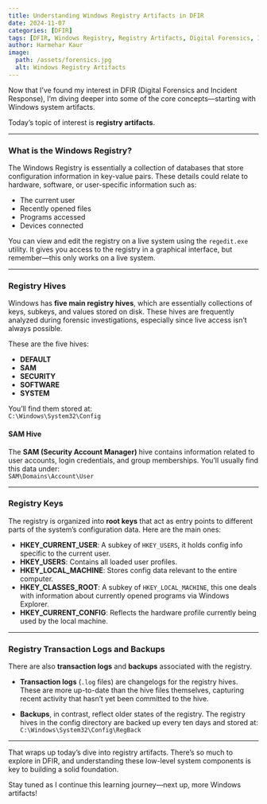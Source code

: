 ```yaml
---
title: Understanding Windows Registry Artifacts in DFIR  
date: 2024-11-07  
categories: [DFIR]  
tags: [DFIR, Windows Registry, Registry Artifacts, Digital Forensics, Incident Response]  
author: Harmehar Kaur  
image:  
  path: /assets/forensics.jpg  
  alt: Windows Registry Artifacts  
---
```


Now that I’ve found my interest in DFIR (Digital Forensics and Incident Response), I’m diving deeper into some of the core concepts—starting with Windows system artifacts.

Today’s topic of interest is **registry artifacts**.

---

### What is the Windows Registry?

The Windows Registry is essentially a collection of databases that store configuration information in key-value pairs. These details could relate to hardware, software, or user-specific information such as:

- The current user
- Recently opened files
- Programs accessed
- Devices connected

You can view and edit the registry on a live system using the `regedit.exe` utility. It gives you access to the registry in a graphical interface, but remember—this only works on a live system.

---

### Registry Hives

Windows has **five main registry hives**, which are essentially collections of keys, subkeys, and values stored on disk. These hives are frequently analyzed during forensic investigations, especially since live access isn’t always possible.

These are the five hives:

- **DEFAULT**  
- **SAM**  
- **SECURITY**  
- **SOFTWARE**  
- **SYSTEM**  

You’ll find them stored at:  
`C:\Windows\System32\Config`

#### SAM Hive

The **SAM (Security Account Manager)** hive contains information related to user accounts, login credentials, and group memberships. You’ll usually find this data under:  
`SAM\Domains\Account\User`

---

### Registry Keys

The registry is organized into **root keys** that act as entry points to different parts of the system’s configuration data. Here are the main ones:

- **HKEY_CURRENT_USER**: A subkey of `HKEY_USERS`, it holds config info specific to the current user.
- **HKEY_USERS**: Contains all loaded user profiles.
- **HKEY_LOCAL_MACHINE**: Stores config data relevant to the entire computer.
- **HKEY_CLASSES_ROOT**: A subkey of `HKEY_LOCAL_MACHINE`, this one deals with information about currently opened programs via Windows Explorer.
- **HKEY_CURRENT_CONFIG**: Reflects the hardware profile currently being used by the local machine.

---

### Registry Transaction Logs and Backups

There are also **transaction logs** and **backups** associated with the registry.

- **Transaction logs** (`.log` files) are changelogs for the registry hives. These are more up-to-date than the hive files themselves, capturing recent activity that hasn’t yet been committed to the hive.
  
- **Backups**, in contrast, reflect older states of the registry. The registry hives in the config directory are backed up every ten days and stored at:  
  `C:\Windows\System32\Config\RegBack`

---

That wraps up today’s dive into registry artifacts. There’s so much to explore in DFIR, and understanding these low-level system components is key to building a solid foundation.

Stay tuned as I continue this learning journey—next up, more Windows artifacts!
